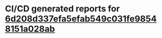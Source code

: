 # CI/CD generated reports for [6d208d337efa5efab549c031fe98548151a028ab](https://github.com/hydephp/develop/commit/6d208d337efa5efab549c031fe98548151a028ab)
